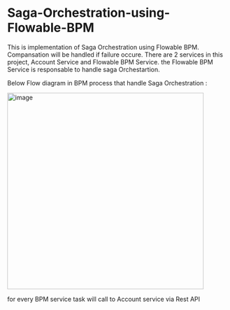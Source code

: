 # Saga-Orchestration-using-Flowable-BPM

This is implementation of Saga Orchestration using Flowable BPM. Compansation will be handled if failure occure. There are 2 services in this project, Account Service and Flowable BPM Service. the Flowable BPM Service is responsable to handle saga Orchestartion.

Below Flow diagram in BPM process that handle Saga Orchestration :

<img width="449" alt="image" src="https://user-images.githubusercontent.com/17265754/228769422-5601771c-4282-4789-9b53-fff543967981.png">

for every BPM service task will call to Account service via Rest API
